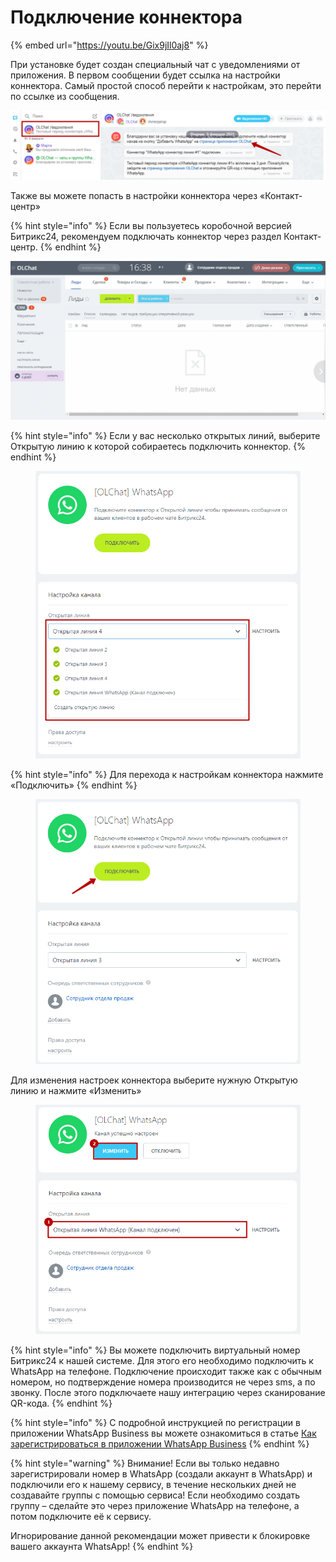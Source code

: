 # Подключение коннектора

{% embed url="https://youtu.be/Gix9jIl0aj8" %}

При установке будет создан специальный чат с уведомлениями от приложения. В первом сообщении будет ссылка на настройки коннектора. Самый простой способ перейти к настройкам, это перейти по ссылке из сообщения.

![](<../.gitbook/assets/image (647).png>)

Также вы можете попасть в настройки коннектора через «Контакт-центр»

{% hint style="info" %}
Если вы пользуетесь коробочной версией Битрикс24, рекомендуем подключать коннектор через раздел Контакт-центр.
{% endhint %}

![](<../.gitbook/assets/Контакт центр.gif>)

{% hint style="info" %}
Если у вас несколько открытых линий, выберите Открытую линию к которой собираетесь подключить коннектор.
{% endhint %}

<figure><img src="../.gitbook/assets/image (1) (1) (1) (1) (1) (1) (1) (1) (1) (1) (1) (1) (1) (1) (1) (1) (1).png" alt=""><figcaption></figcaption></figure>

{% hint style="info" %}
Для перехода к настройкам коннектора нажмите «Подключить»
{% endhint %}

<figure><img src="../.gitbook/assets/image (1) (1) (1) (1) (1) (1) (1) (1) (1) (1) (1) (1) (1) (1) (1) (1) (1) (1).png" alt=""><figcaption></figcaption></figure>

Для изменения настроек коннектора выберите нужную Открытую линию и нажмите «Изменить»

<figure><img src="../.gitbook/assets/image (2) (1) (1) (1) (1) (1) (1) (1) (1) (1) (1) (1) (1) (1) (1).png" alt=""><figcaption></figcaption></figure>

{% hint style="info" %}
Вы можете подключить виртуальный номер Битрикс24 к нашей системе. Для этого его необходимо подключить к WhatsApp на телефоне. Подключение происходит также как с обычным номером, но подтверждение номера производится не через sms, а по звонку. После этого подключаете нашу интеграцию через сканирование QR-кода.
{% endhint %}

{% hint style="info" %}
С подробной инструкцией по регистрации в приложении WhatsApp Business вы можете ознакомиться в статье [Как зарегистрироваться в приложении WhatsApp Business](https://faq.whatsapp.com/2624958974263418/?locale=ru\_RU)
{% endhint %}

{% hint style="warning" %}
Внимание! Если вы только недавно зарегистрировали номер в WhatsApp (создали аккаунт в WhatsApp) и подключили его к нашему сервису, в течение нескольких дней не создавайте группы с помощью сервиса! Если необходимо создать группу – сделайте это через приложение WhatsApp на телефоне, а потом подключите её к сервису.

Игнорирование данной рекомендации может привести к блокировке вашего аккаунта WhatsApp!
{% endhint %}

